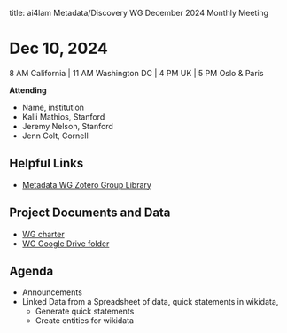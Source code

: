 title: ai4lam Metadata/Discovery WG December 2024 Monthly Meeting

# Dec 10, 2024

8 AM California | 11 AM Washington DC | 4 PM UK | 5 PM Oslo & Paris


**Attending**

* Name, institution  
* Kalli Mathios, Stanford  
* Jeremy Nelson, Stanford  
* Jenn Colt, Cornell

## Helpful Links

* [Metadata WG Zotero Group Library](https://www.zotero.org/groups/2709151/ai4lam_metadata_wg/library)

## Project Documents and Data

* [WG charter](https://drive.google.com/file/d/1ypcx2F30siqr-KYOKFZtVv8h9PIS9a77/view?usp=sharing)  
* [WG Google Drive folder](https://drive.google.com/drive/folders/1cpZtbjKadgD30794fD97XY-EChUSy2r9?usp=sharing)

## Agenda

* Announcements  
* Linked Data from a Spreadsheet of data, quick statements in wikidata,   
  * Generate quick statements  
  * Create entities for wikidata
